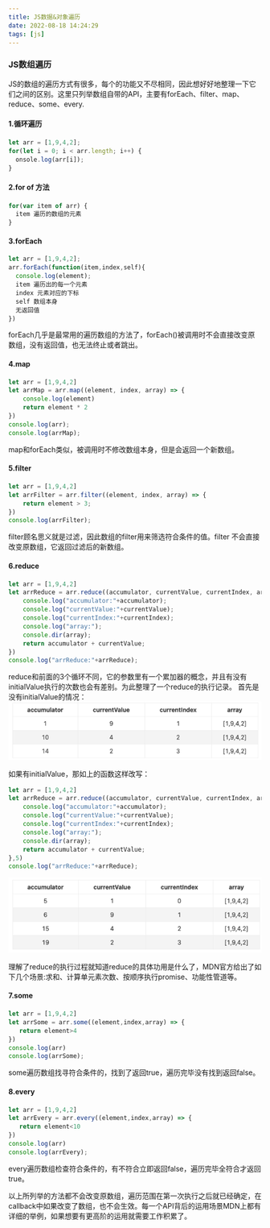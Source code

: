 ```yaml
---
title: JS数据&对象遍历
date: 2022-08-18 14:24:29
tags: [js]
---
```


### JS数组遍历

JS的数组的遍历方式有很多，每个的功能又不尽相同，因此想好好地整理一下它们之间的区别。这里只列举数组自带的API，主要有forEach、filter、map、reduce、some、every.


#### 1.循环遍历
```js
let arr = [1,9,4,2];
for(let i = 0; i < arr.length; i++) {
  onsole.log(arr[i]);
}

```

#### 2.for of 方法
```js
for(var item of arr) {
  item 遍历的数组的元素
}

```

#### 3.forEach
```js
let arr = [1,9,4,2];
arr.forEach(function(item,index,self){
  console.log(element);
  item 遍历出的每一个元素
  index 元素对应的下标
  self 数组本身
  无返回值
})

```
forEach几乎是最常用的遍历数组的方法了，forEach()被调用时不会直接改变原数组，没有返回值，也无法终止或者跳出。

#### 4.map
```js
let arr = [1,9,4,2]
let arrMap = arr.map((element, index, array) => {
    console.log(element)
    return element * 2
})
console.log(arr);
console.log(arrMap);
```
map和forEach类似，被调用时不修改数组本身，但是会返回一个新数组。
#### 5.filter
```js
let arr = [1,9,4,2]
let arrFilter = arr.filter((element, index, array) => {
    return element > 3;
})
console.log(arrFilter);
```
filter顾名思义就是过滤，因此数组的filter用来筛选符合条件的值。filter 不会直接改变原数组，它返回过滤后的新数组。


#### 6.reduce
```js
let arr = [1,9,4,2]
let arrReduce = arr.reduce((accumulator, currentValue, currentIndex, array)=>{
    console.log("accumulator:"+accumulator);
    console.log("currentValue:"+currentValue);
    console.log("currentIndex:"+currentIndex);
    console.log("array:");
    console.dir(array);
    return accumulator + currentValue;
})
console.log("arrReduce:"+arrReduce);
```
reduce和前面的3个循环不同，它的参数里有一个累加器的概念，并且有没有initialValue执行的次数也会有差别。为此整理了一个reduce的执行记录。
首先是没有initialValue的情况：
![](/images/page/2022/0819/1.png)

如果有initialValue，那如上的函数这样改写：

```js
let arr = [1,9,4,2]
let arrReduce = arr.reduce((accumulator, currentValue, currentIndex, array)=>{
    console.log("accumulator:"+accumulator);
    console.log("currentValue:"+currentValue);
    console.log("currentIndex:"+currentIndex);
    console.log("array:");
    console.dir(array);
    return accumulator + currentValue;
},5)
console.log("arrReduce:"+arrReduce);
```
![](/images/page/2022/0819/2.png)

理解了reduce的执行过程就知道reduce的具体功用是什么了，MDN官方给出了如下几个场景:求和、计算单元素次数、按顺序执行promise、功能性管道等。

#### 7.some
```js
let arr = [1,9,4,2]
let arrSome = arr.some((element,index,array) => {
   return element>4
})
console.log(arr)
console.log(arrSome);
```
some遍历数组找寻符合条件的，找到了返回true，遍历完毕没有找到返回false。

#### 8.every
```js
let arr = [1,9,4,2]
let arrEvery = arr.every((element,index,array) => {
   return element<10
})
console.log(arr)
console.log(arrEvery);
```
every遍历数组检查符合条件的，有不符合立即返回false，遍历完毕全符合才返回true。

以上所列举的方法都不会改变原数组，遍历范围在第一次执行之后就已经确定，在callback中如果改变了数组，也不会生效。每一个API背后的运用场景MDN上都有详细的举例，如果想要有更高阶的运用就需要工作积累了。
